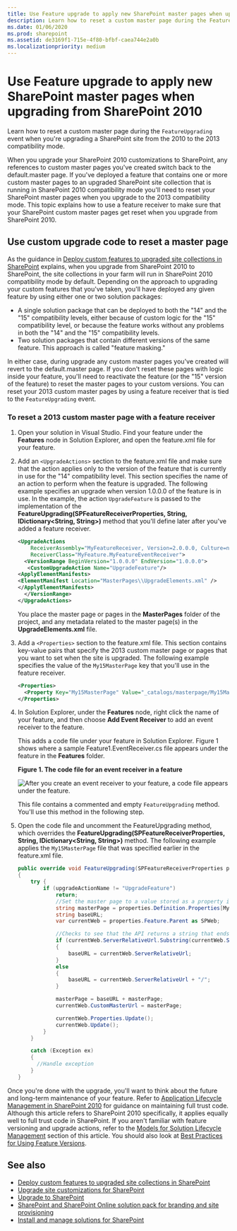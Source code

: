 ```yaml
---
title: Use Feature upgrade to apply new SharePoint master pages when upgrading from SharePoint 2010
description: Learn how to reset a custom master page during the FeatureUpgrading event when you're upgrading a SharePoint site from the 2010 to the 2013 compatibility mode.
ms.date: 01/06/2020
ms.prod: sharepoint
ms.assetid: de3169f1-715e-4f80-bfbf-caea744e2a0b
ms.localizationpriority: medium
---
```

# Use Feature upgrade to apply new SharePoint master pages when upgrading from SharePoint 2010

Learn how to reset a custom master page during the  `FeatureUpgrading` event when you're upgrading a SharePoint site from the 2010 to the 2013 compatibility mode.

When you upgrade your SharePoint 2010 customizations to SharePoint, any references to custom master pages you've created switch back to the default.master page. If you've deployed a feature that contains one or more custom master pages to an upgraded SharePoint site collection that is running in SharePoint 2010 compatibility mode you'll need to reset your SharePoint master pages when you upgrade to the 2013 compatibility mode. This topic explains how to use a feature receiver to make sure that your SharePoint custom master pages get reset when you upgrade from SharePoint 2010.

## Use custom upgrade code to reset a master page

As the guidance in  [Deploy custom features to upgraded site collections in SharePoint](https://technet.microsoft.com/library/dn673579%28v=office.15%29.aspx) explains, when you upgrade from SharePoint 2010 to SharePoint, the site collections in your farm will run in SharePoint 2010 compatibility mode by default. Depending on the approach to upgrading your custom features that you've taken, you'll have deployed any given feature by using either one or two solution packages:

- A single solution package that can be deployed to both the "14" and the "15" compatibility levels, either because of custom logic for the "15" compatibility level, or because the feature works without any problems in both the "14" and the "15" compatibility levels.
- Two solution packages that contain different versions of the same feature. This approach is called "feature masking."

In either case, during upgrade any custom master pages you've created will revert to the default.master page. If you don't reset these pages with logic inside your feature, you'll need to reactivate the feature (or the "15" version of the feature) to reset the master pages to your custom versions. You can reset your 2013 custom master pages by using a feature receiver that is tied to the  `FeatureUpgrading` event.

### To reset a 2013 custom master page with a feature receiver

1. Open your solution in Visual Studio. Find your feature under the **Features** node in Solution Explorer, and open the feature.xml file for your feature.
1. Add an  `<UpgradeActions>` section to the feature.xml file and make sure that the action applies only to the version of the feature that is currently in use for the "14" compatibility level. This section specifies the name of an action to perform when the feature is upgraded. The following example specifies an upgrade when version 1.0.0.0 of the feature is in use. In the example, the action `UpgradeFeature` is passed to the implementation of the **FeatureUpgrading(SPFeatureReceiverProperties, String, IDictionary<String, String>)** method that you'll define later after you've added a feature receiver.

    ```XML
    <UpgradeActions
        ReceiverAssembly="MyFeatureReceiver, Version=2.0.0.0, Culture=neutral, PublicKeyToken=<token>"
        ReceiverClass="MyFeature.MyFeatureEventReceiver">
      <VersionRange BeginVersion="1.0.0.0" EndVersion="1.0.0.0">
       <CustomUpgradeAction Name="UpgradeFeature"/>
    <ApplyElementManifests>
    <ElementManifest Location="MasterPages\\UpgradeElements.xml" />
    </ApplyElementManifests>
      </VersionRange>
    </UpgradeActions>
    ```

    You place the master page or pages in the **MasterPages** folder of the project, and any metadata related to the master page(s) in the **UpgradeElements.xml** file.

1. Add a  `<Properties>` section to the feature.xml file. This section contains key-value pairs that specify the 2013 custom master page or pages that you want to set when the site is upgraded. The following example specifies the value of the `My15MasterPage` key that you'll use in the feature receiver.

    ```xml
    <Properties>
      <Property Key="My15MasterPage" Value="_catalogs/masterpage/My15MasterPage.master" />
    </Properties>
    ```

1. In Solution Explorer, under the **Features** node, right click the name of your feature, and then choose **Add Event Receiver** to add an event receiver to the feature.

    This adds a code file under your feature in Solution Explorer. Figure 1 shows where a sample Feature1.EventReceiver.cs file appears under the feature in the **Features** folder.

    **Figure 1. The code file for an event receiver in a feature**

    ![After you create an event receiver to your feature, a code file appears under the feature.](../images/SP15_FeatureReceiverVS.png)

    This file contains a commented and empty  `FeatureUpgrading` method. You'll use this method in the following step.

1. Open the code file and uncomment the FeatureUpgrading method, which overrides the **FeatureUpgrading(SPFeatureReceiverProperties, String, IDictionary<String, String>)** method. The following example applies the `My15MasterPage` file that was specified earlier in the feature.xml file.

    ```csharp
    public override void FeatureUpgrading(SPFeatureReceiverProperties properties, string upgradeActionName, System.Collections.Generic.IDictionary<string, string> parameters)
    {
        try {
            if (upgradeActionName != "UpgradeFeature")
                return;
                //Set the master page to a value stored as a property in the feature.xml file
                string masterPage = properties.Definition.Properties[My15MasterPage].Value;
                string baseURL;
                var currentWeb = properties.Feature.Parent as SPWeb;

                //Checks to see that the API returns a string that ends in a "/" and if not adds it.
                if (currentWeb.ServerRelativeUrl.Substring(currentWeb.ServerRelativeUrl.Length - 1) == "/")
                {
                    baseURL = currentWeb.ServerRelativeUrl;
                }
                else
                {
                    baseURL = currentWeb.ServerRelativeUrl + "/";
                }

                masterPage = baseURL + masterPage;
                currentWeb.CustomMasterUrl = masterPage;

                currentWeb.Properties.Update();
                currentWeb.Update();
            }
        }

        catch (Exception ex)
        {
          //Handle exception
        }
    }
    ```

Once you're done with the upgrade, you'll want to think about the future and long-term maintenance of your feature. Refer to  [Application Lifecycle Management in SharePoint 2010](https://msdn.microsoft.com/library/office/gg604045%28v=office.14%29.aspx) for guidance on maintaining full trust code. Although this article refers to SharePoint 2010 specifically, it applies equally well to full trust code in SharePoint. If you aren't familiar with feature versioning and upgrade actions, refer to the [Models for Solution Lifecycle Management](https://msdn.microsoft.com/library/office/gg604045%28v=office.14%29.aspx#sectionSection7) section of this article. You should also look at [Best Practices for Using Feature Versions](https://msdn.microsoft.com/library/office/ee535064%28v=office.14%29.aspx).

## See also

- [Deploy custom features to upgraded site collections in SharePoint](https://technet.microsoft.com/library/dn673579%28v=office.15%29.aspx)
- [Upgrade site customizations for SharePoint](upgrade-site-customizations-for-sharepoint.md)
- [Upgrade to SharePoint](https://technet.microsoft.com/library/cc303420%28v=office.15%29.aspx)
- [SharePoint and SharePoint Online solution pack for branding and site provisioning](https://www.microsoft.com/download/details.aspx?id=42030)
- [Install and manage solutions for SharePoint](https://technet.microsoft.com/library/cc263205%28v=office.15%29.aspx)
